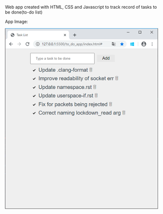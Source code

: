 Web app created with HTML, CSS and Javascript to track record of tasks to be done(to-do list)

App Image:

![](imgs/app_img.png)
